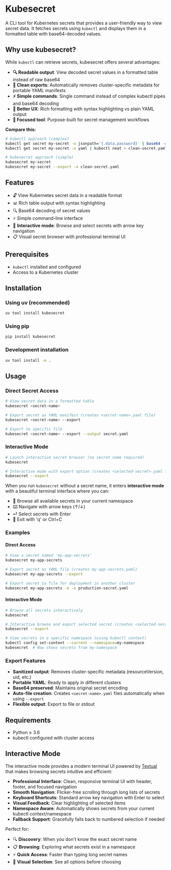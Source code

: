 # Kubesecret

A CLI tool for Kubernetes secrets that provides a user-friendly way to view secret data. It fetches secrets using `kubectl` and displays them in a formatted table with base64-decoded values.

## Why use kubesecret?

While `kubectl` can retrieve secrets, kubesecret offers several advantages:

- **🔍 Readable output**: View decoded secret values in a formatted table instead of raw base64
- **🧹 Clean exports**: Automatically removes cluster-specific metadata for portable YAML manifests  
- **⚡ Simple commands**: Single command instead of complex kubectl pipes and base64 decoding
- **🎨 Better UX**: Rich formatting with syntax highlighting vs plain YAML output
- **🚀 Focused tool**: Purpose-built for secret management workflows

**Compare this:**
```bash
# kubectl approach (complex)
kubectl get secret my-secret -o jsonpath='{.data.password}' | base64 -d
kubectl get secret my-secret -o yaml | kubectl neat > clean-secret.yaml

# kubesecret approach (simple)  
kubesecret my-secret
kubesecret my-secret --export -o clean-secret.yaml
```

## Features

- 🔓 View Kubernetes secret data in a readable format
- 📊 Rich table output with syntax highlighting  
- 🔍 Base64 decoding of secret values
- ⚡ Simple command-line interface
- 🎯 **Interactive mode**: Browse and select secrets with arrow key navigation
- 📋 Visual secret browser with professional terminal UI

## Prerequisites

- `kubectl` installed and configured
- Access to a Kubernetes cluster

## Installation

### Using uv (recommended)
```bash
uv tool install kubesecret
```

### Using pip
```bash
pip install kubesecret
```

### Development installation
```bash
uv tool install -e .
```

## Usage

### Direct Secret Access
```bash
# View secret data in a formatted table
kubesecret <secret-name>

# Export secret as YAML manifest (creates <secret-name>.yaml file)
kubesecret <secret-name> --export

# Export to specific file
kubesecret <secret-name> --export --output secret.yaml
```

### Interactive Mode
```bash
# Launch interactive secret browser (no secret name required)
kubesecret

# Interactive mode with export option (creates <selected-secret>.yaml file)
kubesecret --export
```

When you run `kubesecret` without a secret name, it enters **interactive mode** with a beautiful terminal interface where you can:
- 🎯 Browse all available secrets in your current namespace
- ⌨️ Navigate with arrow keys (↑/↓)
- ⏎ Select secrets with Enter
- 🚪 Exit with 'q' or Ctrl+C

### Examples

#### Direct Access
```bash
# View a secret named 'my-app-secrets'
kubesecret my-app-secrets

# Export secret as YAML file (creates my-app-secrets.yaml)
kubesecret my-app-secrets --export

# Export secret to file for deployment in another cluster
kubesecret my-app-secrets -e -o production-secret.yaml
```

#### Interactive Mode
```bash
# Browse all secrets interactively
kubesecret

# Interactive browse and export selected secret (creates <selected-secret>.yaml)
kubesecret --export

# View secrets in a specific namespace (using kubectl context)
kubectl config set-context --current --namespace=my-namespace
kubesecret  # Now shows secrets from my-namespace
```

### Export Features

- **Sanitized output**: Removes cluster-specific metadata (resourceVersion, uid, etc.)
- **Portable YAML**: Ready to apply in different clusters
- **Base64 preserved**: Maintains original secret encoding
- **Auto-file creation**: Creates `<secret-name>.yaml` files automatically when using `--export`
- **Flexible output**: Export to file or stdout

## Requirements

- Python ≥ 3.6
- kubectl configured with cluster access

## Interactive Mode

The interactive mode provides a modern terminal UI powered by [Textual](https://github.com/Textualize/textual) that makes browsing secrets intuitive and efficient:

- **Professional Interface**: Clean, responsive terminal UI with header, footer, and focused navigation
- **Smooth Navigation**: Flicker-free scrolling through long lists of secrets
- **Keyboard Shortcuts**: Standard arrow key navigation with Enter to select
- **Visual Feedback**: Clear highlighting of selected items
- **Namespace Aware**: Automatically shows secrets from your current kubectl context/namespace
- **Fallback Support**: Gracefully falls back to numbered selection if needed

Perfect for:
- 🔍 **Discovery**: When you don't know the exact secret name
- 📋 **Browsing**: Exploring what secrets exist in a namespace  
- ⚡ **Quick Access**: Faster than typing long secret names
- 🎯 **Visual Selection**: See all options before choosing
